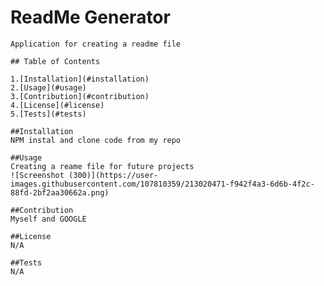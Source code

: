 # ReadMe Generator

    Application for creating a readme file

    ## Table of Contents

    1.[Installation](#installation)
    2.[Usage](#usage)
    3.[Contribution](#contribution)
    4.[License](#license)
    5.[Tests](#tests)

    ##Installation
    NPM instal and clone code from my repo

    ##Usage
    Creating a reame file for future projects
    ![Screenshot (300)](https://user-images.githubusercontent.com/107810359/213020471-f942f4a3-6d6b-4f2c-88fd-2bf2aa30662a.png)

    ##Contribution
    Myself and GOOGLE

    ##License
    N/A

    ##Tests
    N/A
    
